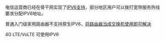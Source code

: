 电信运营商已经在骨干网实现了[IPV6支持](http://www.edu.cn/info/ji_shu_ju_le_bu/cernet2_lpv6/cngi_news/201707/t20170714_1540471.shtml)，部分地区用户可以拨打宽带服务热线要求分配IPV6地址。

普通入门级家用路由器不支持原生IPV6，[将路由器当成交换机使用即可解决](https://www.zhihu.com/question/20432528)

4G LTE/VoLTE 可使用IPV6
